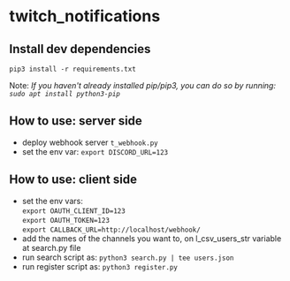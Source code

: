# twitch_notifications  

## Install dev dependencies   
`pip3 install -r requirements.txt`   
   
Note: *If you haven't already installed pip/pip3, you can do so by running: `sudo apt install python3-pip`*   

##  How to use: server side  
- deploy webhook server `t_webhook.py`  
- set the env var: `export DISCORD_URL=123`  

## How to use: client side  
- set the env vars:  
`export OAUTH_CLIENT_ID=123`  
`export OAUTH_TOKEN=123`  
`export CALLBACK_URL=http://localhost/webhook/`  
- add the names of the channels you want to, on l_csv_users_str variable at search.py file  
- run search script as: `python3 search.py | tee users.json`  
- run register script as: `python3 register.py`  
